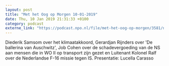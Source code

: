 ```yaml
---
layout: post
title: "Met het Oog op Morgen 10-01-2019"
date: Thu, 10 Jan 2019 21:31:33 +0100
category: podcast
externe_link: "https://podcast.npo.nl/file/met-het-oog-op-morgen/3581/nporadio1_met-het-oog-op-morgen_20190110_met-het-oog-op-morgen-10-01-2019_RX8WU7.mp3"
---
```


Diederik Samsom over het klimaatakkoord, Gerardjan Rijnders over 'De ballerina van Auschwitz', Job Cohen over de schadevergoeding van de NS aan mensen die in WO II op transport zijn gezet en Luitenant Kolonel Ralf over de Nederlandse F-16 missie tegen IS.
Presentatie: Lucella Carasso
